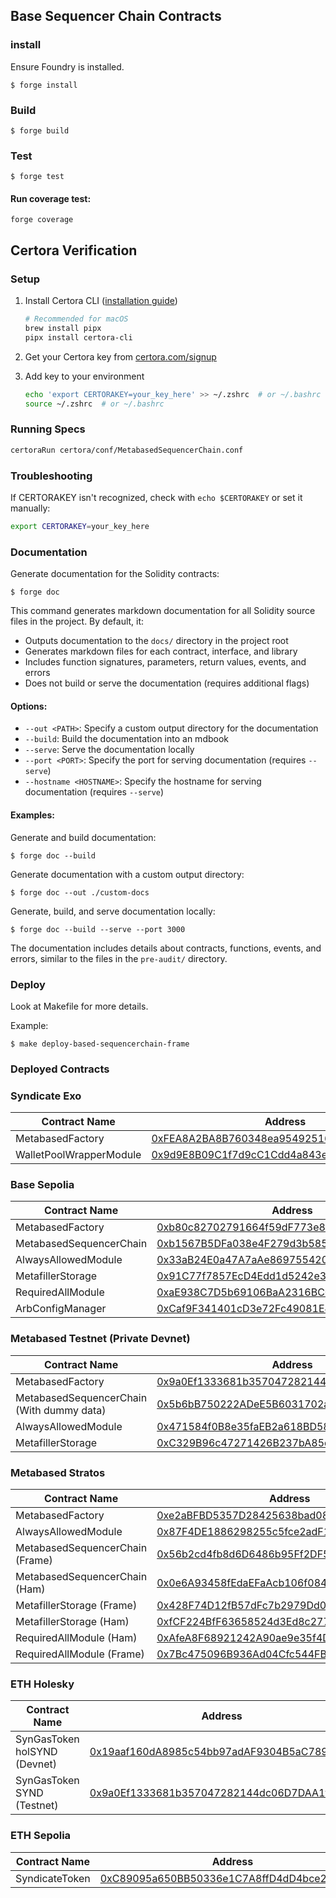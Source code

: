 ## Base Sequencer Chain Contracts

### install

Ensure Foundry is installed.

```shell
$ forge install
```

### Build

```shell
$ forge build
```

### Test

```shell
$ forge test
```

#### Run coverage test:

```shell
forge coverage
```

## Certora Verification

### Setup

1. Install Certora CLI ([installation guide](https://docs.certora.com/en/latest/docs/user-guide/install.html))

   ```bash
   # Recommended for macOS
   brew install pipx
   pipx install certora-cli
   ```

2. Get your Certora key from [certora.com/signup](https://www.certora.com/signup)

3. Add key to your environment
   ```bash
   echo 'export CERTORAKEY=your_key_here' >> ~/.zshrc  # or ~/.bashrc
   source ~/.zshrc  # or ~/.bashrc
   ```

### Running Specs

```bash
certoraRun certora/conf/MetabasedSequencerChain.conf
```

### Troubleshooting

If CERTORAKEY isn't recognized, check with `echo $CERTORAKEY` or set it manually:

```bash
export CERTORAKEY=your_key_here
```

### Documentation

Generate documentation for the Solidity contracts:

```shell
$ forge doc
```

This command generates markdown documentation for all Solidity source files in the project. By default, it:

- Outputs documentation to the `docs/` directory in the project root
- Generates markdown files for each contract, interface, and library
- Includes function signatures, parameters, return values, events, and errors
- Does not build or serve the documentation (requires additional flags)

#### Options:

- `--out <PATH>`: Specify a custom output directory for the documentation
- `--build`: Build the documentation into an mdbook
- `--serve`: Serve the documentation locally
- `--port <PORT>`: Specify the port for serving documentation (requires `--serve`)
- `--hostname <HOSTNAME>`: Specify the hostname for serving documentation (requires `--serve`)

#### Examples:

Generate and build documentation:

```shell
$ forge doc --build
```

Generate documentation with a custom output directory:

```shell
$ forge doc --out ./custom-docs
```

Generate, build, and serve documentation locally:

```shell
$ forge doc --build --serve --port 3000
```

The documentation includes details about contracts, functions, events, and errors, similar to the files in the `pre-audit/` directory.

### Deploy

Look at Makefile for more details.

Example:

```shell
$ make deploy-based-sequencerchain-frame
```

### Deployed Contracts

### Syndicate Exo

| Contract Name           | Address                                                                                                                                     |
| ----------------------- | ------------------------------------------------------------------------------------------------------------------------------------------- |
| MetabasedFactory        | [0xFEA8A2BA8B760348ea95492516620ad45a299d53](https://syndicate-exo.explorer.alchemy.com/address/0xFEA8A2BA8B760348ea95492516620ad45a299d53) |
| WalletPoolWrapperModule | [0x9d9E8B09C1f7d9cC1Cdd4a843e695fD580a390E8](https://syndicate-exo.explorer.alchemy.com/address/0x9d9E8B09C1f7d9cC1Cdd4a843e695fD580a390E8) |

### Base Sepolia

| Contract Name           | Address                                                                                                                       |
| ----------------------- | ----------------------------------------------------------------------------------------------------------------------------- |
| MetabasedFactory        | [0xb80c82702791664f59dF773e8b50dE921fC026fE](https://sepolia.etherscan.io/address/0xb80c82702791664f59dF773e8b50dE921fC026fE) |
| MetabasedSequencerChain | [0xb1567B5DFa038e4F279d3b585D4D45b8bDD2263D](https://sepolia.etherscan.io/address/0xb1567B5DFa038e4F279d3b585D4D45b8bDD2263D) |
| AlwaysAllowedModule     | [0x33aB24E0a47A7aAe869755420950A6326e3CB9F3](https://sepolia.etherscan.io/address/0x33aB24E0a47A7aAe869755420950A6326e3CB9F3) |
| MetafillerStorage       | [0x91C77f7857EcD4Edd1d5242e38345E42Ad1212E4](https://sepolia.etherscan.io/address/0x91C77f7857EcD4Edd1d5242e38345E42Ad1212E4) |
| RequiredAllModule       | [0xaE938C7D5b69106BaA2316BC007D0f30e6239826](https://sepolia.etherscan.io/address/0xaE938C7D5b69106BaA2316BC007D0f30e6239826) |
| ArbConfigManager        | [0xCaf9F341401cD3e72Fc49081E498Ef0F86055b67](https://sepolia.etherscan.io/address/0xCaf9F341401cD3e72Fc49081E498Ef0F86055b67) |

### Metabased Testnet (Private Devnet)

| Contract Name                             | Address                                                                                                                                     |
| ----------------------------------------- | ------------------------------------------------------------------------------------------------------------------------------------------- |
| MetabasedFactory                          | [0x9a0Ef1333681b357047282144dc06D7DAA1f76Ba](https://syndicate-exo.explorer.alchemy.com/address/0x9a0Ef1333681b357047282144dc06D7DAA1f76Ba) |
| MetabasedSequencerChain (With dummy data) | [0x5b6bB750222ADeE5B6031702a08D239f97F3b063](https://syndicate-exo.explorer.alchemy.com/address/0x5b6bB750222ADeE5B6031702a08D239f97F3b063) |
| AlwaysAllowedModule                       | [0x471584f0B8e35faEB2a618BD58A62316D8882d63](https://syndicate-exo.explorer.alchemy.com/address/0x471584f0B8e35faEB2a618BD58A62316D8882d63) |
| MetafillerStorage                         | [0xC329B96c47271426B237bA85dF5504375C5cCB28](https://syndicate-exo.explorer.alchemy.com/address/0xC329B96c47271426B237bA85dF5504375C5cCB28) |

### Metabased Stratos

| Contract Name                   | Address                                                                                                                                         |
| ------------------------------- | ----------------------------------------------------------------------------------------------------------------------------------------------- |
| MetabasedFactory                | [0xe2aBFBD5357D28425638bad0849f57ea87417D1b](https://metabased-stratos.explorer.alchemy.com/address/0xe2aBFBD5357D28425638bad0849f57ea87417D1b) |
| AlwaysAllowedModule             | [0x87F4DE1886298255c5fce2adF15977fE44F48f68](https://metabased-stratos.explorer.alchemy.com/address/0x87F4DE1886298255c5fce2adF15977fE44F48f68) |
| MetabasedSequencerChain (Frame) | [0x56b2cd4fb8d6D6486b95Ff2DF5cDC30FE526FFaf](https://metabased-stratos.explorer.alchemy.com/address/0x56b2cd4fb8d6D6486b95Ff2DF5cDC30FE526FFaf) |
| MetabasedSequencerChain (Ham)   | [0x0e6A93458fEdaEFaAcb106f08441058c8E0b2b0F](https://metabased-stratos.explorer.alchemy.com/address/0x0e6A93458fEdaEFaAcb106f08441058c8E0b2b0F) |
| MetafillerStorage (Frame)       | [0x428F74D12fB57dFc7b2979Dd0679813daB023406](https://metabased-stratos.explorer.alchemy.com/address/0x428F74D12fB57dFc7b2979Dd0679813daB023406) |
| MetafillerStorage (Ham)         | [0xfCF224BfF63658524d3Ed8c277c20e06488B59A8](https://metabased-stratos.explorer.alchemy.com/address/0xfCF224BfF63658524d3Ed8c277c20e06488B59A8) |
| RequiredAllModule (Ham)         | [0xAfeA8F68921242A90ae9e35f4DDF0d3769dE3150](https://metabased-stratos.explorer.alchemy.com/address/0xAfeA8F68921242A90ae9e35f4DDF0d3769dE3150) |
| RequiredAllModule (Frame)       | [0x7Bc475096B936Ad04Cfc544FB56aC54B3661beE6](https://metabased-stratos.explorer.alchemy.com/address/0x7Bc475096B936Ad04Cfc544FB56aC54B3661beE6) |

### ETH Holesky

| Contract Name                | Address                                                                                                                       |
| ---------------------------- | ----------------------------------------------------------------------------------------------------------------------------- |
| SynGasToken holSYND (Devnet) | [0x19aaf160dA8985c54bb97adAF9304B5aC7890421](https://holesky.etherscan.io/address/0x19aaf160dA8985c54bb97adAF9304B5aC7890421) |
| SynGasToken SYND (Testnet)   | [0x9a0Ef1333681b357047282144dc06D7DAA1f76Ba](https://holesky.etherscan.io/address/0x9a0Ef1333681b357047282144dc06D7DAA1f76Ba) |

### ETH Sepolia

| Contract Name  | Address                                                                                                                       |
| -------------- | ----------------------------------------------------------------------------------------------------------------------------- |
| SyndicateToken | [0xC89095a650BB50336e1C7A8ffD4dD4bce2456e23](https://sepolia.etherscan.io/address/0xC89095a650BB50336e1C7A8ffD4dD4bce2456e23) |
